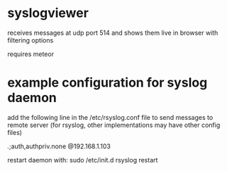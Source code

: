syslogviewer
============

receives messages at udp port 514 and shows them live in browser with filtering options

requires meteor

example configuration for syslog daemon
=======================================================

add the following line in the /etc/rsyslog.conf file to send messages to remote server
(for rsyslog, other implementations may have other config files)

*.*;auth,authpriv.none  	@192.168.1.103

restart daemon with: sudo /etc/init.d rsyslog restart
